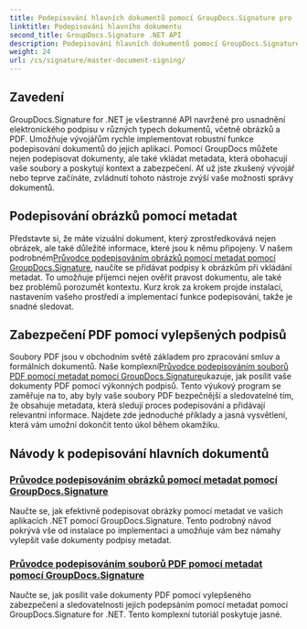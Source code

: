 ```yaml
---
title: Podepisování hlavních dokumentů pomocí GroupDocs.Signature pro .NET
linktitle: Podepisování hlavního dokumentu
second_title: GroupDocs.Signature .NET API
description: Podepisování hlavních dokumentů pomocí GroupDocs.Signature pro .NET v našich podrobných výukových programech. Podepisujte obrázky a soubory PDF pomocí metadat bez námahy.
weight: 24
url: /cs/signature/master-document-signing/
---
```

## Zavedení

GroupDocs.Signature for .NET je všestranné API navržené pro usnadnění elektronického podpisu v různých typech dokumentů, včetně obrázků a PDF. Umožňuje vývojářům rychle implementovat robustní funkce podepisování dokumentů do jejich aplikací. Pomocí GroupDocs můžete nejen podepisovat dokumenty, ale také vkládat metadata, která obohacují vaše soubory a poskytují kontext a zabezpečení. Ať už jste zkušený vývojář nebo teprve začínáte, zvládnutí tohoto nástroje zvýší vaše možnosti správy dokumentů.

## Podepisování obrázků pomocí metadat  
Představte si, že máte vizuální dokument, který zprostředkovává nejen obrázek, ale také důležité informace, které jsou k němu připojeny. V našem podrobném[Průvodce podepisováním obrázků pomocí metadat pomocí GroupDocs.Signature](./signing-images-with-metadata/), naučíte se přidávat podpisy k obrázkům při vkládání metadat. To umožňuje příjemci nejen ověřit pravost dokumentu, ale také bez problémů porozumět kontextu. Kurz krok za krokem projde instalací, nastavením vašeho prostředí a implementací funkce podepisování, takže je snadné sledovat.

## Zabezpečení PDF pomocí vylepšených podpisů  
 Soubory PDF jsou v obchodním světě základem pro zpracování smluv a formálních dokumentů. Naše komplexní[Průvodce podepisováním souborů PDF pomocí metadat pomocí GroupDocs.Signature](./signing-pdf-with-metadata/)ukazuje, jak posílit vaše dokumenty PDF pomocí výkonných podpisů. Tento výukový program se zaměřuje na to, aby byly vaše soubory PDF bezpečnější a sledovatelné tím, že obsahuje metadata, která sledují proces podepisování a přidávají relevantní informace. Najdete zde jednoduché příklady a jasná vysvětlení, která vám umožní dokončit tento úkol během okamžiku.

## Návody k podepisování hlavních dokumentů
### [Průvodce podepisováním obrázků pomocí metadat pomocí GroupDocs.Signature](./signing-images-with-metadata/)
Naučte se, jak efektivně podepisovat obrázky pomocí metadat ve vašich aplikacích .NET pomocí GroupDocs.Signature. Tento podrobný návod pokrývá vše od instalace po implementaci a umožňuje vám bez námahy vylepšit vaše dokumenty podpisy metadat.
### [Průvodce podepisováním souborů PDF pomocí metadat pomocí GroupDocs.Signature](./signing-pdf-with-metadata/)
Naučte se, jak posílit vaše dokumenty PDF pomocí vylepšeného zabezpečení a sledovatelnosti jejich podepsáním pomocí metadat pomocí GroupDocs.Signature for .NET. Tento komplexní tutoriál poskytuje jasné.